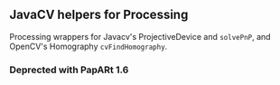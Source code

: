 ## JavaCV helpers for Processing

Processing wrappers for Javacv's ProjectiveDevice and `solvePnP`, and OpenCV's Homography `cvFindHomography`.

### Deprected with PapARt 1.6
